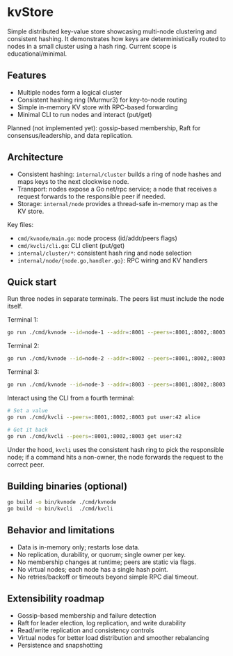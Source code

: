 # kvStore

Simple distributed key-value store showcasing multi-node clustering and consistent hashing. It demonstrates how keys are deterministically routed to nodes in a small cluster using a hash ring. Current scope is educational/minimal.

## Features

- Multiple nodes form a logical cluster
- Consistent hashing ring (Murmur3) for key-to-node routing
- Simple in-memory KV store with RPC-based forwarding
- Minimal CLI to run nodes and interact (put/get)

Planned (not implemented yet): gossip-based membership, Raft for consensus/leadership, and data replication.

## Architecture

- Consistent hashing: `internal/cluster` builds a ring of node hashes and maps keys to the next clockwise node.
- Transport: nodes expose a Go net/rpc service; a node that receives a request forwards to the responsible peer if needed.
- Storage: `internal/node` provides a thread-safe in-memory map as the KV store.

Key files:

- `cmd/kvnode/main.go`: node process (id/addr/peers flags)
- `cmd/kvcli/cli.go`: CLI client (put/get)
- `internal/cluster/*`: consistent hash ring and node selection
- `internal/node/{node.go,handler.go}`: RPC wiring and KV handlers


## Quick start

Run three nodes in separate terminals. The peers list must include the node itself.

Terminal 1:

```zsh
go run ./cmd/kvnode --id=node-1 --addr=:8001 --peers=:8001,:8002,:8003
```

Terminal 2:

```zsh
go run ./cmd/kvnode --id=node-2 --addr=:8002 --peers=:8001,:8002,:8003
```

Terminal 3:

```zsh
go run ./cmd/kvnode --id=node-3 --addr=:8003 --peers=:8001,:8002,:8003
```

Interact using the CLI from a fourth terminal:

```zsh
# Set a value
go run ./cmd/kvcli --peers=:8001,:8002,:8003 put user:42 alice

# Get it back
go run ./cmd/kvcli --peers=:8001,:8002,:8003 get user:42
```

Under the hood, `kvcli` uses the consistent hash ring to pick the responsible node; if a command hits a non-owner, the node forwards the request to the correct peer.

## Building binaries (optional)

```zsh
go build -o bin/kvnode ./cmd/kvnode
go build -o bin/kvcli  ./cmd/kvcli
```

## Behavior and limitations

- Data is in-memory only; restarts lose data.
- No replication, durability, or quorum; single owner per key.
- No membership changes at runtime; peers are static via flags.
- No virtual nodes; each node has a single hash point.
- No retries/backoff or timeouts beyond simple RPC dial timeout.

## Extensibility roadmap

- Gossip-based membership and failure detection
- Raft for leader election, log replication, and write durability
- Read/write replication and consistency controls
- Virtual nodes for better load distribution and smoother rebalancing
- Persistence and snapshotting


